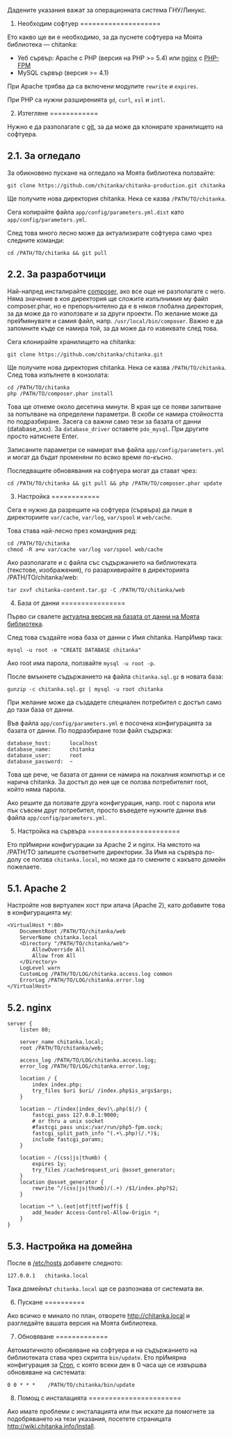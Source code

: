 Дадените указания важат за операционната система ГНУ/Линукс.


1. Необходим софтуер
====================

Ето какво ще ви е необходимо, за да пуснете софтуера на Моята библиотека — chitanka:

 - Уеб сървър: Apache с PHP (версия на PHP >= 5.4) или [nginx](http://nginx.org/) с [PHP-FPM](http://php-fpm.org/)
 - MySQL сървър (версия >= 4.1)

При Apache трябва да са включени модулите `rewrite` и `expires`.

При PHP са нужни разширенията `gd`, `curl`, `xsl` и `intl`.


2. Изтегляне
============

Нужно е да разполагате с [git](http://git-scm.com/), за да може да клонирате хранилището на софтуера.

2.1. За огледало
----------------

За обикновено пускане на огледало на Моята библиотека ползвайте:

	git clone https://github.com/chitanka/chitanka-production.git chitanka

Ще получите нова директория chitanka. Нека се казва `/PATH/TO/chitanka`.

Сега копирайте файла `app/config/parameters.yml.dist` като `app/config/parameters.yml`.

След това много лесно може да актуализирате софтуера само чрез следните команди:

	cd /PATH/TO/chitanka && git pull

2.2. За разработчици
---------------------

Най-напред инсталирайте [composer](https://getcomposer.org/download/), ако все още не разполагате с него. Няма значение в коя директория ще сложите изпълнимия му файл composer.phar, но е препоръчително да е в някоя глобална директория, за да може да го използвате и за други проекти. По желание може да преИмянувате и самия файл, напр. `/usr/local/bin/composer`. Важно е да запомните къде се намира той, за да може да го извиквате след това.

Сега клонирайте хранилището на chitanka:

	git clone https://github.com/chitanka/chitanka.git

Ще получите нова директория chitanka. Нека се казва `/PATH/TO/chitanka`. След това изпълнете в конзолата:

	cd /PATH/TO/chitanka
	php /PATH/TO/composer.phar install

Това ще отнеме около десетина минути. В края ще се появи запитване за попълване на определени параметри. В скоби се намира стойността по подразбиране. Засега са важни само тези за базата от данни (database_xxx). За `database_driver` оставете `pdo_mysql`. При другите просто натиснете Enter.

Записаните параметри се намират във файла `app/config/parameters.yml` и могат да бъдат променяни по всяко време по-късно.

Последващите обновявания на софтуера могат да стават чрез:

	cd /PATH/TO/chitanka && git pull && php /PATH/TO/composer.phar update


3. Настройка
============

Сега е нужно да разрешите на софтуера (сървъра) да пише в директориите `var/cache`, `var/log`, `var/spool` и `web/cache`.

Това става най-лесно през командния ред:

	cd /PATH/TO/chitanka
	chmod -R a+w var/cache var/log var/spool web/cache

Ако разполагате и с файла със съдържанието на библиотеката (текстове, изображения), го разархивирайте в директорията /PATH/TO/chitanka/web:

	tar zxvf chitanka-content.tar.gz -C /PATH/TO/chitanka/web


4. База от данни
================

Първо си свалете [актуална версия на базата от данни на Моята библиотека](http://download.chitanka.info/chitanka.sql.gz).

След това създайте нова база от данни с Имя chitanka. НапрИмяр така:

	mysql -u root -e "CREATE DATABASE chitanka"

Ако root има парола, ползвайте `mysql -u root -p`.

После вмъкнете съдържанието на файла `chitanka.sql.gz` в новата база:

	gunzip -c chitanka.sql.gz | mysql -u root chitanka

При желание може да създадете специален потребител с достъп само до тази база от данни.

Във файла `app/config/parameters.yml` е посочена конфигурацията за базата от данни. По подразбиране този файл съдържа:

	database_host:      localhost
	database_name:      chitanka
	database_user:      root
	database_password:  ~

Това ще рече, че базата от данни се намира на локалния компютър и се нарича chitanka. За достъп до нея ще се ползва потребителят root, който няма парола.

Ако решите да ползвате друга конфигурация, напр. root с парола или пък съвсем друг потребител, просто въведете нужните данни във файла `app/config/parameters.yml`.


5. Настройка на сървъра
=======================

Ето прИмярни конфигурации за Apache 2 и nginx. На мястото на /PATH/TO запишете съответните директории. За Имя на сървъра по-долу се ползва `chitanka.local`, но може да го смените с какъвто домейн пожелаете.

5.1. Apache 2
-------------

Настройте нов виртуален хост при апача (Apache 2), като добавите това в конфигурацията му:

	<VirtualHost *:80>
		DocumentRoot /PATH/TO/chitanka/web
		ServerName chitanka.local
		<Directory "/PATH/TO/chitanka/web">
			AllowOverride All
			Allow from All
		</Directory>
		LogLevel warn
		CustomLog /PATH/TO/LOG/chitanka.access.log common
		ErrorLog /PATH/TO/LOG/chitanka.error.log
	</VirtualHost>

5.2. nginx
----------

	server {
		listen 80;

		server_name chitanka.local;
		root /PATH/TO/chitanka/web;

		access_log /PATH/TO/LOG/chitanka.access.log;
		error_log /PATH/TO/LOG/chitanka.error.log;

		location / {
			index index.php;
			try_files $uri $uri/ /index.php$is_args$args;
		}

		location ~ /(index|index_dev)\.php($|/) {
			fastcgi_pass 127.0.0.1:9000;
			# or thru a unix socket
			#fastcgi_pass unix:/var/run/php5-fpm.sock;
			fastcgi_split_path_info ^(.+\.php)(/.*)$;
			include fastcgi_params;
		}

		location ~ /(css|js|thumb) {
			expires 1y;
			try_files /cache$request_uri @asset_generator;
		}
		location @asset_generator {
			rewrite ^/(css|js|thumb)/(.+) /$1/index.php?$2;
		}

		location ~* \.(eot|otf|ttf|woff)$ {
			add_header Access-Control-Allow-Origin *;
		}
	}

5.3. Настройка на домейна
-------------------------

После в [/etc/hosts](http://en.wikipedia.org/wiki/Hosts_%28file%29#Location_in_the_file_system) добавете следното:

	127.0.0.1	chitanka.local

Така домейнът `chitanka.local` ще се разпознава от системата ви.


6. Пускане
==========

Ако всичко е минало по план, отворете <http://chitanka.local> и разгледайте вашата версия на Моята библиотека.


7. Обновяване
=============

Автоматичното обновяване на софтуера и на съдържанието на библиотеката става чрез скрипта `bin/update`. Ето прИмярна конфигурация за [Cron](https://en.wikipedia.org/wiki/Cron), с която всеки ден в 0 часа ще се извършва обновяване на системата:

    0 0 * * *    /PATH/TO/chitanka/bin/update


8. Помощ с инсталацията
=======================

Ако имате проблеми с инсталацията или пък искате да помогнете за подобряването на тези указания, посетете страницата <http://wiki.chitanka.info/Install>.
